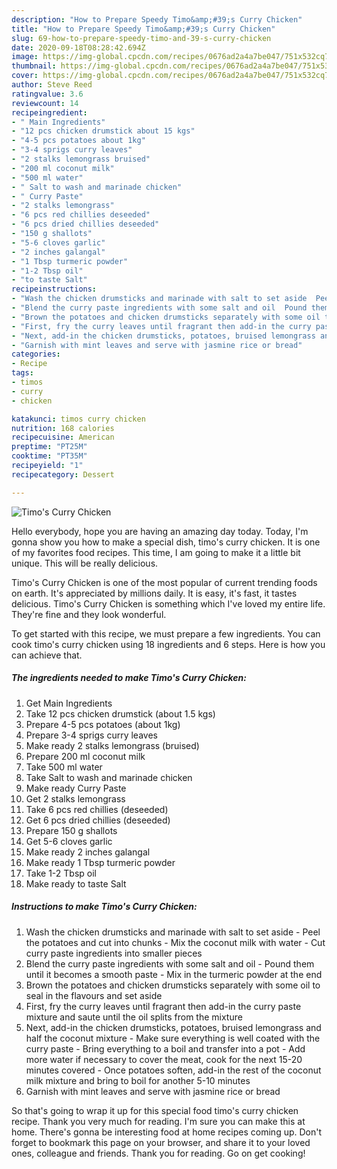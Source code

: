 ```yaml
---
description: "How to Prepare Speedy Timo&amp;#39;s Curry Chicken"
title: "How to Prepare Speedy Timo&amp;#39;s Curry Chicken"
slug: 69-how-to-prepare-speedy-timo-and-39-s-curry-chicken
date: 2020-09-18T08:28:42.694Z
image: https://img-global.cpcdn.com/recipes/0676ad2a4a7be047/751x532cq70/timos-curry-chicken-recipe-main-photo.jpg
thumbnail: https://img-global.cpcdn.com/recipes/0676ad2a4a7be047/751x532cq70/timos-curry-chicken-recipe-main-photo.jpg
cover: https://img-global.cpcdn.com/recipes/0676ad2a4a7be047/751x532cq70/timos-curry-chicken-recipe-main-photo.jpg
author: Steve Reed
ratingvalue: 3.6
reviewcount: 14
recipeingredient:
- " Main Ingredients"
- "12 pcs chicken drumstick about 15 kgs"
- "4-5 pcs potatoes about 1kg"
- "3-4 sprigs curry leaves"
- "2 stalks lemongrass bruised"
- "200 ml coconut milk"
- "500 ml water"
- " Salt to wash and marinade chicken"
- " Curry Paste"
- "2 stalks lemongrass"
- "6 pcs red chillies deseeded"
- "6 pcs dried chillies deseeded"
- "150 g shallots"
- "5-6 cloves garlic"
- "2 inches galangal"
- "1 Tbsp turmeric powder"
- "1-2 Tbsp oil"
- "to taste Salt"
recipeinstructions:
- "Wash the chicken drumsticks and marinade with salt to set aside  Peel the potatoes and cut into chunks Mix the coconut milk with water Cut curry paste ingredients into smaller pieces"
- "Blend the curry paste ingredients with some salt and oil  Pound them until it becomes a smooth paste  Mix in the turmeric powder at the end"
- "Brown the potatoes and chicken drumsticks separately with some oil to seal in the flavours and set aside"
- "First, fry the curry leaves until fragrant then add-in the curry paste mixture and saute until the oil splits from the mixture"
- "Next, add-in the chicken drumsticks, potatoes, bruised lemongrass and half the coconut mixture Make sure everything is well coated with the curry paste Bring everything to a boil and transfer into a pot  Add more water if necessary to cover the meat, cook for the next 15-20 minutes covered Once potatoes soften, add-in the rest of the coconut milk mixture and bring to boil for another 5-10 minutes"
- "Garnish with mint leaves and serve with jasmine rice or bread"
categories:
- Recipe
tags:
- timos
- curry
- chicken

katakunci: timos curry chicken 
nutrition: 168 calories
recipecuisine: American
preptime: "PT25M"
cooktime: "PT35M"
recipeyield: "1"
recipecategory: Dessert

---
```



![Timo&#39;s Curry Chicken](https://img-global.cpcdn.com/recipes/0676ad2a4a7be047/751x532cq70/timos-curry-chicken-recipe-main-photo.jpg)

Hello everybody, hope you are having an amazing day today. Today, I'm gonna show you how to make a special dish, timo&#39;s curry chicken. It is one of my favorites food recipes. This time, I am going to make it a little bit unique. This will be really delicious.

Timo&#39;s Curry Chicken is one of the most popular of current trending foods on earth. It's appreciated by millions daily. It is easy, it's fast, it tastes delicious. Timo&#39;s Curry Chicken is something which I've loved my entire life. They're fine and they look wonderful.




To get started with this recipe, we must prepare a few ingredients. You can cook timo&#39;s curry chicken using 18 ingredients and 6 steps. Here is how you can achieve that.

<!--inarticleads1-->

##### The ingredients needed to make Timo&#39;s Curry Chicken:

1. Get  Main Ingredients
1. Take 12 pcs chicken drumstick (about 1.5 kgs)
1. Prepare 4-5 pcs potatoes (about 1kg)
1. Prepare 3-4 sprigs curry leaves
1. Make ready 2 stalks lemongrass (bruised)
1. Prepare 200 ml coconut milk
1. Take 500 ml water
1. Take  Salt to wash and marinade chicken
1. Make ready  Curry Paste
1. Get 2 stalks lemongrass
1. Take 6 pcs red chillies (deseeded)
1. Get 6 pcs dried chillies (deseeded)
1. Prepare 150 g shallots
1. Get 5-6 cloves garlic
1. Make ready 2 inches galangal
1. Make ready 1 Tbsp turmeric powder
1. Take 1-2 Tbsp oil
1. Make ready to taste Salt




<!--inarticleads2-->

##### Instructions to make Timo&#39;s Curry Chicken:

1. Wash the chicken drumsticks and marinade with salt to set aside  - Peel the potatoes and cut into chunks - Mix the coconut milk with water - Cut curry paste ingredients into smaller pieces
1. Blend the curry paste ingredients with some salt and oil  - Pound them until it becomes a smooth paste  - Mix in the turmeric powder at the end
1. Brown the potatoes and chicken drumsticks separately with some oil to seal in the flavours and set aside
1. First, fry the curry leaves until fragrant then add-in the curry paste mixture and saute until the oil splits from the mixture
1. Next, add-in the chicken drumsticks, potatoes, bruised lemongrass and half the coconut mixture - Make sure everything is well coated with the curry paste - Bring everything to a boil and transfer into a pot  - Add more water if necessary to cover the meat, cook for the next 15-20 minutes covered - Once potatoes soften, add-in the rest of the coconut milk mixture and bring to boil for another 5-10 minutes
1. Garnish with mint leaves and serve with jasmine rice or bread




So that's going to wrap it up for this special food timo&#39;s curry chicken recipe. Thank you very much for reading. I'm sure you can make this at home. There's gonna be interesting food at home recipes coming up. Don't forget to bookmark this page on your browser, and share it to your loved ones, colleague and friends. Thank you for reading. Go on get cooking!
